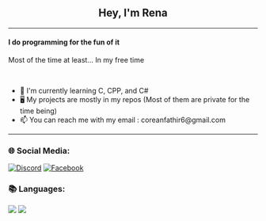 <h2 align=center>Hey, I'm Rena</h2>
<hr>
<h4>I do programming for the fun of it</h4>
<p>Most of the time at least... In my free time</p>
<br>
<ul>
  <li>📖 I'm currently learning C, CPP, and C#</li>
  <li>🖥️ My projects are mostly in my repos (Most of them are private for the time being)</li>
  <li>📫 You can reach me with my email : coreanfathir6@gmail.com</li>
</ul>
<hr>
<h3>🌐 Social Media:</h3>
<a href="https://discordapp.com/users/monnaca"><img alt="Discord" src="https://img.shields.io/badge/Discord-gray?style=for-the-badge&logo=discord" /></a>
<a href="https://facebook.com/hoshimachy"><img alt="Facebook" src="https://img.shields.io/badge/Facebook-blue?style=for-the-badge&logo=facebook" /></a>
<br>
<h3>📚 Languages:</h3>
<img src="https://img.shields.io/badge/Rust-red?style=for-the-badge&logo=rust" />
<img src="https://img.shields.io/badge/Python-yellow?style=for-the-badge&logo=python" />
